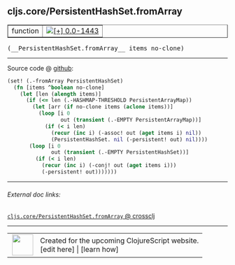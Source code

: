 ## cljs.core/PersistentHashSet.fromArray



 <table border="1">
<tr>
<td>function</td>
<td><a href="https://github.com/cljsinfo/cljs-api-docs/tree/0.0-1443"><img valign="middle" alt="[+] 0.0-1443" title="Added in 0.0-1443" src="https://img.shields.io/badge/+-0.0--1443-lightgrey.svg"></a> </td>
</tr>
</table>


 <samp>
(__PersistentHashSet.fromArray__ items no-clone)<br>
</samp>

---







Source code @ [github](https://github.com/clojure/clojurescript/blob/r2655/src/cljs/cljs/core.cljs#L7320-L7334):

```clj
(set! (.-fromArray PersistentHashSet)
  (fn [items ^boolean no-clone]
    (let [len (alength items)]
      (if (<= len (.-HASHMAP-THRESHOLD PersistentArrayMap))
        (let [arr (if no-clone items (aclone items))]
          (loop [i 0
                 out (transient (.-EMPTY PersistentArrayMap))]
            (if (< i len)
              (recur (inc i) (-assoc! out (aget items i) nil))
              (PersistentHashSet. nil (-persistent! out) nil))))
       (loop [i 0
              out (transient (.-EMPTY PersistentHashSet))]
         (if (< i len)
           (recur (inc i) (-conj! out (aget items i)))
           (-persistent! out)))))))
```

<!--
Repo - tag - source tree - lines:

 <pre>
clojurescript @ r2655
└── src
    └── cljs
        └── cljs
            └── <ins>[core.cljs:7320-7334](https://github.com/clojure/clojurescript/blob/r2655/src/cljs/cljs/core.cljs#L7320-L7334)</ins>
</pre>

-->

---



###### External doc links:

[`cljs.core/PersistentHashSet.fromArray` @ crossclj](http://crossclj.info/fun/cljs.core.cljs/PersistentHashSet.fromArray.html)<br>

---

 <table>
<tr><td>
<img valign="middle" align="right" width="48px" src="http://i.imgur.com/Hi20huC.png">
</td><td>
Created for the upcoming ClojureScript website.<br>
[edit here] | [learn how]
</td></tr></table>

[edit here]:https://github.com/cljsinfo/cljs-api-docs/blob/master/cljsdoc/cljs.core_PersistentHashSetDOTfromArray.cljsdoc
[learn how]:https://github.com/cljsinfo/cljs-api-docs/wiki/cljsdoc-files

<!--

This information was too distracting to show to readers, but I'll leave it
commented here since it is helpful to:

- pretty-print the data used to generate this document
- and show how to retrieve that data



The API data for this symbol:

```clj
{:ns "cljs.core",
 :name "PersistentHashSet.fromArray",
 :signature ["[items no-clone]"],
 :history [["+" "0.0-1443"]],
 :parent-type "PersistentHashSet",
 :type "function",
 :full-name-encode "cljs.core_PersistentHashSetDOTfromArray",
 :source {:code "(set! (.-fromArray PersistentHashSet)\n  (fn [items ^boolean no-clone]\n    (let [len (alength items)]\n      (if (<= len (.-HASHMAP-THRESHOLD PersistentArrayMap))\n        (let [arr (if no-clone items (aclone items))]\n          (loop [i 0\n                 out (transient (.-EMPTY PersistentArrayMap))]\n            (if (< i len)\n              (recur (inc i) (-assoc! out (aget items i) nil))\n              (PersistentHashSet. nil (-persistent! out) nil))))\n       (loop [i 0\n              out (transient (.-EMPTY PersistentHashSet))]\n         (if (< i len)\n           (recur (inc i) (-conj! out (aget items i)))\n           (-persistent! out)))))))",
          :title "Source code",
          :repo "clojurescript",
          :tag "r2655",
          :filename "src/cljs/cljs/core.cljs",
          :lines [7320 7334]},
 :full-name "cljs.core/PersistentHashSet.fromArray"}

```

Retrieve the API data for this symbol:

```clj
;; from Clojure REPL
(require '[clojure.edn :as edn])
(-> (slurp "https://raw.githubusercontent.com/cljsinfo/cljs-api-docs/catalog/cljs-api.edn")
    (edn/read-string)
    (get-in [:symbols "cljs.core/PersistentHashSet.fromArray"]))
```

-->
